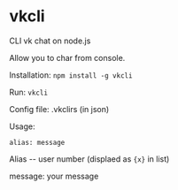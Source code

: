vkcli
=====

CLI vk chat on node.js

Allow you to char from console.

Installation: ```npm install -g vkcli```

Run: ```vkcli```

Config file: .vkclirs (in json)

Usage:

```alias: message```

Alias -- user number (displaed as ```{x}``` in list)

message: your message
